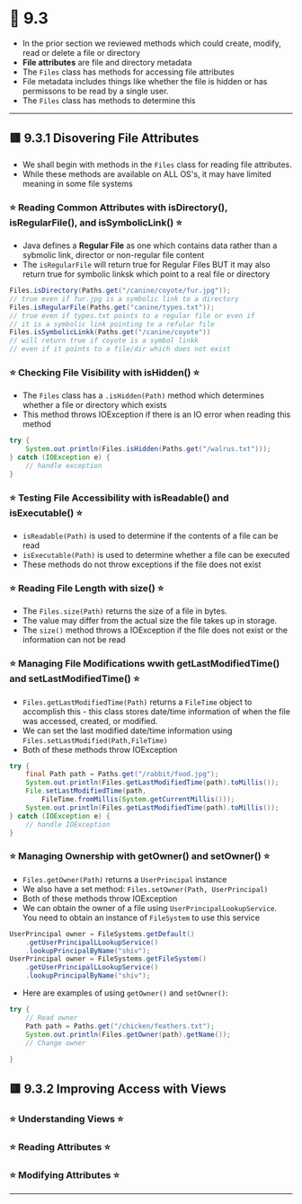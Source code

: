 <link href="../../styles.css" rel="stylesheet"></link>

# 🧠 9.3

* In the prior section we reviewed methods which could create, modify, read or delete a file or directory
* **File attributes** are file and directory metadata
* The `Files` class has methods for accessing file attributes
* File metadata includes things like whether the file is hidden or has permissons to be read by a single user.
* The `Files` class has methods to determine this
<hr>

## 🟥 9.3.1 Disovering File Attributes
* We shall begin with methods in the `Files` class for reading file attributes.
* While these methods are available on ALL OS's, it may have limited meaning in some file systems


### ⭐ Reading Common Attributes with isDirectory(), isRegularFile(), and isSymbolicLink() ⭐
* Java defines a **Regular File** as one which contains data rather than a sybmolic link, director or non-regular file content
* The `isRegularFile` will return true for Regular Files BUT it may also return true for symbolic linksk which point to a real file or directory
```java
Files.isDirectory(Paths.get("/canine/coyote/fur.jpg"));
// true even if fur.jpg is a symbolic link to a directory
Files.isRegularFile(Paths.get("canine/types.txt"));
// true even if types.txt points to a regular file or even if 
// it is a symbolic link pointing to a refular file
Files.isSymbolicLinkk(Paths.get("/canine/coyote"))
// will return true if coyote is a symbol linkk
// even if it points to a file/dir which does not exist
```

### ⭐ Checking File Visibility with isHidden() ⭐
* The `Files` class has a `.isHidden(Path)` method which determines whether a file or directory which exists
* This method throws IOException if there is an IO error when reading this method
```java
try {
    System.out.println(Files.isHidden(Paths.get("/walrus.txt")));
} catch (IOException e) {
    // handle exception
}
```

### ⭐ Testing File Accessibility with isReadable() and isExecutable() ⭐
* `isReadable(Path)` is used to determine if the contents of a file can be read
* `isExecutable(Path)` is used to determine whether a file can be executed
* These methods do not throw exceptions if the file does not exist

### ⭐ Reading File Length with size() ⭐
* The `Files.size(Path)` returns the size of a file in bytes.
* The value may differ from the actual size the file takes up in storage.
* The `size()` method throws a IOException if the file does not exist or the information can not be read
### ⭐ Managing File Modifications wwith getLastModifiedTime() and setLastModifiedTime() ⭐
* `Files.getLastModifiedTime(Path)` returns a `FileTime` object to accomplish this - this class stores date/time information of when the file was accessed, created, or modified.
* We can set the last modified date/time information using `Files.setLastModified(Path,FileTime)`
* Both of these methods throw IOException
```java
try {
    final Path path = Paths.get("/rabbit/food.jpg");
    System.out.println(Files.getLastModifiedTime(path).toMillis());
    File.setLastModifiedTime(path,
        FileTime.fromMillis(System.getCurrentMillis()));
    System.out.println(Files.getLastModifiedTime(path).toMillis());
} catch (IOException e) {
    // handle IOException
}
```
### ⭐ Managing Ownership with getOwner() and setOwner() ⭐
* `Files.getOwner(Path)` returns a `UserPrincipal` instance
* We also have a set method: `Files.setOwner(Path, UserPrincipal)`
* Both of these methods throw IOException
* We can obtain the owner of a file using `UserPrincipalLookupService`. You need to obtain an instance of `FileSystem` to use this service
```java
UserPrincipal owner = FileSystems.getDefault()
    .getUserPrincipalLLookupService()
    .lookupPrincipalByName("shiv");
UserPrincipal owner = FileSystems.getFileSystem()
    .getUserPrincipalLLookupService()
    .lookupPrincipalByName("shiv");
```
* Here are examples of using `getOwner()` and `setOwner()`:
```java
try {
    // Read owner
    Path path = Paths.get("/chicken/feathers.txt");
    System.out.println(Files.getOwner(path).getName());
    // Change owner
    
}
```

## 🟥 9.3.2 Improving Access with Views

### ⭐ Understanding Views ⭐

### ⭐ Reading Attributes ⭐

### ⭐ Modifying Attributes ⭐

<hr>